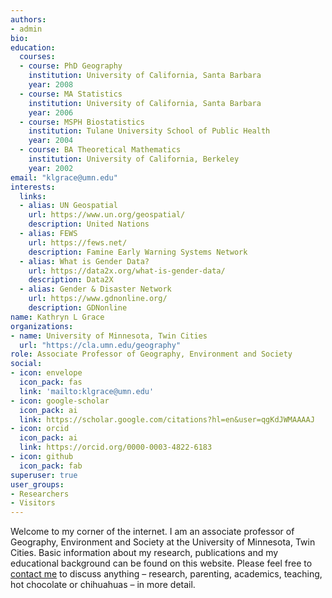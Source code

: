 ```yaml
---
authors:
- admin
bio: 
education:
  courses:
  - course: PhD Geography
    institution: University of California, Santa Barbara
    year: 2008
  - course: MA Statistics
    institution: University of California, Santa Barbara
    year: 2006
  - course: MSPH Biostatistics
    institution: Tulane University School of Public Health
    year: 2004
  - course: BA Theoretical Mathematics
    institution: University of California, Berkeley
    year: 2002
email: "klgrace@umn.edu"
interests:
  links:
  - alias: UN Geospatial
    url: https://www.un.org/geospatial/
    description: United Nations
  - alias: FEWS
    url: https://fews.net/
    description: Famine Early Warning Systems Network
  - alias: What is Gender Data?
    url: https://data2x.org/what-is-gender-data/
    description: Data2X 
  - alias: Gender & Disaster Network
    url: https://www.gdnonline.org/
    description: GDNonline
name: Kathryn L Grace
organizations:
- name: University of Minnesota, Twin Cities
  url: "https://cla.umn.edu/geography"
role: Associate Professor of Geography, Environment and Society
social:
- icon: envelope
  icon_pack: fas
  link: 'mailto:klgrace@umn.edu'
- icon: google-scholar 
  icon_pack: ai
  link: https://scholar.google.com/citations?hl=en&user=qgKdJWMAAAAJ
- icon: orcid
  icon_pack: ai
  link: https://orcid.org/0000-0003-4822-6183
- icon: github
  icon_pack: fab
superuser: true
user_groups:
- Researchers
- Visitors
---
```


Welcome to my corner of the internet.  I am an associate professor of Geography, Environment and Society at the University of Minnesota, Twin Cities.  Basic information about my research, publications and my educational background can be found on this website.  Please feel free to [contact me](mailto:klgrace@umn.edu) to discuss anything – research, parenting, academics, teaching, hot chocolate or chihuahuas – in more detail.
